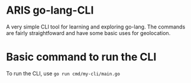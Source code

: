 
# ARIS go-lang-CLI

A very simple CLI tool for learning and exploring go-lang.
The commands are fairly straightfoward and have some basic uses for geolocation.

# Basic command to run the CLI

 To run the CLI, use ` go run cmd/my-cli/main.go `
